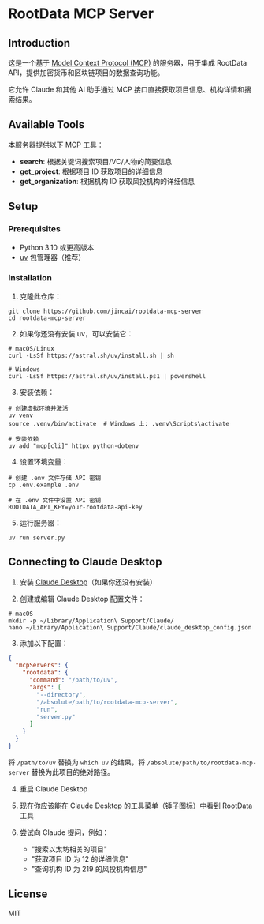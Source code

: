 # RootData MCP Server

## Introduction

这是一个基于 [Model Context Protocol (MCP)](https://github.com/microsoft/model-context-protocol) 的服务器，用于集成 RootData API，提供加密货币和区块链项目的数据查询功能。

它允许 Claude 和其他 AI 助手通过 MCP 接口直接获取项目信息、机构详情和搜索结果。

## Available Tools

本服务器提供以下 MCP 工具：

* **search**: 根据关键词搜索项目/VC/人物的简要信息
* **get_project**: 根据项目 ID 获取项目的详细信息
* **get_organization**: 根据机构 ID 获取风投机构的详细信息

## Setup

### Prerequisites

* Python 3.10 或更高版本
* [uv](https://github.com/astral-sh/uv) 包管理器（推荐）

### Installation

1. 克隆此仓库：

```shell
git clone https://github.com/jincai/rootdata-mcp-server
cd rootdata-mcp-server
```

2. 如果你还没有安装 uv，可以安装它：

```shell
# macOS/Linux
curl -LsSf https://astral.sh/uv/install.sh | sh

# Windows
curl -LsSf https://astral.sh/uv/install.ps1 | powershell
```

3. 安装依赖：

```shell
# 创建虚拟环境并激活
uv venv
source .venv/bin/activate  # Windows 上: .venv\Scripts\activate

# 安装依赖
uv add "mcp[cli]" httpx python-dotenv
```

4. 设置环境变量：

```shell
# 创建 .env 文件存储 API 密钥
cp .env.example .env

# 在 .env 文件中设置 API 密钥
ROOTDATA_API_KEY=your-rootdata-api-key
```

5. 运行服务器：

```shell
uv run server.py
```

## Connecting to Claude Desktop

1. 安装 [Claude Desktop](https://claude.ai/desktop)（如果你还没有安装）

2. 创建或编辑 Claude Desktop 配置文件：

```shell
# macOS
mkdir -p ~/Library/Application\ Support/Claude/
nano ~/Library/Application\ Support/Claude/claude_desktop_config.json
```

3. 添加以下配置：

```json
{
  "mcpServers": {
    "rootdata": {
      "command": "/path/to/uv",
      "args": [
        "--directory",
        "/absolute/path/to/rootdata-mcp-server",
        "run",
        "server.py"
      ]
    }
  }
}
```

将 `/path/to/uv` 替换为 `which uv` 的结果，将 `/absolute/path/to/rootdata-mcp-server` 替换为此项目的绝对路径。

4. 重启 Claude Desktop

5. 现在你应该能在 Claude Desktop 的工具菜单（锤子图标）中看到 RootData 工具

6. 尝试向 Claude 提问，例如：
   * "搜索以太坊相关的项目"
   * "获取项目 ID 为 12 的详细信息"
   * "查询机构 ID 为 219 的风投机构信息"

## License

MIT
